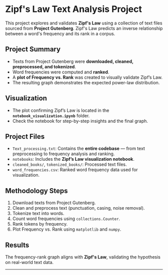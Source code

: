 # Zipf's Law Text Analysis Project

This project explores and validates **Zipf's Law** using a collection of text files sourced from **Project Gutenberg**. Zipf's Law predicts an inverse relationship between a word's frequency and its rank in a corpus.

## Project Summary

- Texts from Project Gutenberg were **downloaded, cleaned, preprocessed, and tokenized**.
- Word frequencies were computed and **ranked**.
- A **plot of Frequency vs. Rank** was created to visually validate Zipf’s Law.
- The resulting graph demonstrates the expected power-law distribution.

##  Visualization

- The plot confirming Zipf’s Law is located in the **`notebook_visualization.ipynb`** folder.
- Check the notebook for step-by-step insights and the final graph.

##  Project Files

- `Text_processing.txt`: Contains the **entire codebase** — from text preprocessing to frequency analysis and ranking.
- `notebooks`: Includes the **Zipf’s Law visualization notebook**.
- `cleaned_books/`, `tokenized_books/`: Processed text files.
- `word_frequencies.csv`: Ranked word frequency data used for visualization.

##  Methodology Steps

1. Download texts from Project Gutenberg.
2. Clean and preprocess text (punctuation, casing, noise removal).
3. Tokenize text into words.
4. Count word frequencies using `collections.Counter`.
5. Rank tokens by frequency.
6. Plot Frequency vs. Rank using `matplotlib` and `numpy`.

##  Results

The frequency-rank graph aligns with **Zipf's Law**, validating the hypothesis on real-world text data.

---

